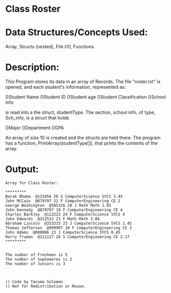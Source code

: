 
Class Roster
============


Data Structures/Concepts Used:
==============================
Array, Structs (nested), File I/O, Functions


Description:
============
This Program stores its data in an array of Records.
The file "roster.txt" is opened, and each student's information, represented as:

()Student Name
()Student ID
()Student age
()Student Classification
()School Info

is read into a the struct, studentType. The section,
school info, of type, Sch_info, is a struct that holds

()Major
()Department
()GPA

An array of size 10 is created and the structs are held there.
The program has a function, PrintArray(studentType[]), that
prints the contents of the array.


Output:
=======
		
	Array for Class Roster:
	
	*********
	Barak Obama  @123456 20 S ComputerScience SYCS 3.45
	John MCCain  @879797 22 F ComputerEngineering CE 2
	George Washington  @585326 20 J Math Math 1.05
	John Kennedy  @879797 19 F ComputerEngineering CE 4
	Charles Barkley  @122222 24 F ComputerScience SYCS 4
	John Edwards  @222522 21 F Math Math 3.04
	Abraham Lincoln  @333333 23 J ComputerScience SYCS 1.45
	Thomas Jefferson  @999997 18 F ComputerEngineering CE 3
	John Adams  @000006 23 J ComputerScience SYCS 0.45
	Harry Truman  @111117 26 S ComputerEngineering CE 2.17
	*********
	
	
	The number of Freshmen is 5
	The number of Sophomores is 2
	The number of Juniors is 3
	
	
	
	() Code by Tacuma Solomon
	() Not for Redistribution or Reuse.
	
		